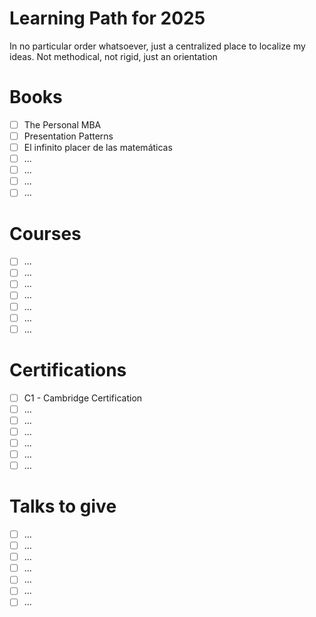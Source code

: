 # Learning Path for 2025

In no particular order whatsoever, just a centralized place to localize my ideas.
Not methodical, not rigid, just an orientation

# Books

- [ ] The Personal MBA
- [ ] Presentation Patterns
- [ ] El infinito placer de las matemáticas
- [ ] ...
- [ ] ...
- [ ] ...
- [ ] ...

# Courses

- [ ] ...
- [ ] ...
- [ ] ...
- [ ] ...
- [ ] ...
- [ ] ...
- [ ] ...

# Certifications

- [ ] C1 - Cambridge Certification
- [ ] ...
- [ ] ...
- [ ] ...
- [ ] ...
- [ ] ...
- [ ] ...

# Talks to give

- [ ] ...
- [ ] ...
- [ ] ...
- [ ] ...
- [ ] ...
- [ ] ...
- [ ] ...
